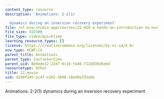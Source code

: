 ```yaml
---
content_type: resource
description: 'Animations: 2-2(1)

  dynamics during an inversion recovery experiment'
file: /ol-ocw-studio-app/courses/22-920-a-hands-on-introduction-to-nuclear-magnetic-resonance-january-iap-1997/9290f245ac4fe262389810ed0a7d1e6b_22.movie
file_size: 922380
file_type: video/quicktime
learning_resource_types: []
license: https://creativecommons.org/licenses/by-nc-sa/4.0/
ocw_type: OCWFile
parent_title: Animations
parent_type: CourseSection
parent_uid: 8b9ede12-22d7-0c1b-fe46-711b03026eb4
resourcetype: Other
title: 22.movie
uid: 9290f245-ac4f-e262-3898-10ed0a7d1e6b
---
```

Animations: 2-2(1)
dynamics during an inversion recovery experiment